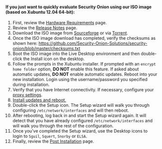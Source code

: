 #### If you just want to quickly evaluate Security Onion using our ISO image (based on Xubuntu 12.04 64-bit): ####
  1. First, review the [Hardware Requirements](Hardware) page.
  1. Review the [Release Notes](Security-Onion-14.04-Release-Notes) page.
  1. Download the ISO image from <a href="https://sourceforge.net/projects/security-onion/files/12.04.5.3/">Sourceforge</a> or via <a href='http://port111.com/securityonion-12.04.5.3-20150825.iso.torrent'>Torrent</a>.
  1. Once the ISO image download has completed, verify the checksums as shown here: https://github.com/Security-Onion-Solutions/security-onion/blob/master/checksums.txt
  1. Boot the ISO image into the Live Desktop environment and then double-click the Install icon on the desktop.
  1. Follow the prompts in the Xubuntu installer.  If prompted with an `encrypt home folder` option, **DO NOT** enable this feature.  If asked about automatic updates, **DO NOT** enable automatic updates.  Reboot into your new installation.  Login using the username/password you specified during installation.
  1. Verify that you have Internet connectivity.  If necessary, configure your [proxy settings](Proxy).
  1. [Install updates and reboot.](Upgrade)
  1. Double-click the Setup icon.  The Setup wizard will walk you through configuring `/etc/network/interfaces` and will then reboot.
  1. After rebooting, log back in and start the Setup wizard again.  It will detect that you have already configured `/etc/network/interfaces` and will walk you through the rest of the configuration.
  1. Once you've completed the Setup wizard, use the Desktop icons to login to `Sguil`, `Squert`, `Snorby` or `ELSA`.
  1. Finally, review the [Post Installation](PostInstallation) page.